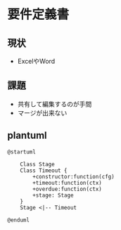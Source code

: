 # 要件定義書


## 現状

* ExcelやWord

## 課題

* 共有して編集するのが手間
* マージが出来ない


## plantuml

```uml
@startuml

	Class Stage
	Class Timeout {
		+constructor:function(cfg)
		+timeout:function(ctx)
		+overdue:function(ctx)
		+stage: Stage
	}
 	Stage <|-- Timeout

@enduml
```